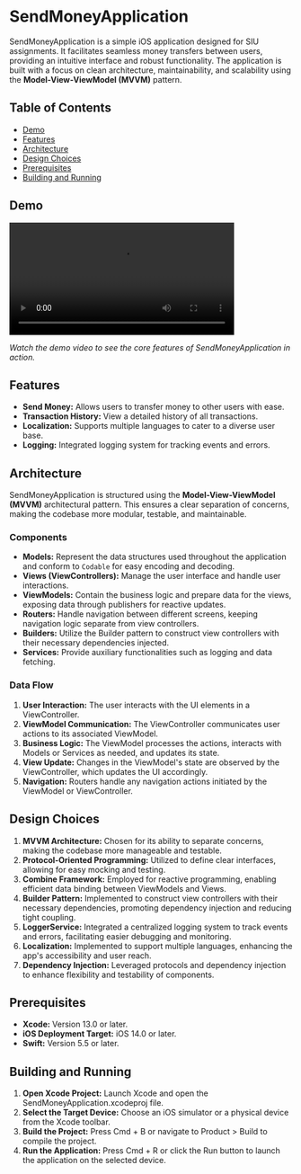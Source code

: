 # SendMoneyApplication

SendMoneyApplication is a simple iOS application designed for SIU assignments. It facilitates seamless money transfers between users, providing an intuitive interface and robust functionality. The application is built with a focus on clean architecture, maintainability, and scalability using the **Model-View-ViewModel (MVVM)** pattern.

## Table of Contents

- [Demo](#demo)
- [Features](#features)
- [Architecture](#architecture)
- [Design Choices](#design-choices)
- [Prerequisites](#prerequisites)
- [Building and Running](#building-and-running)


## Demo
<video src="assets/app_recording.mp4" width="400" controls></video>

_Watch the demo video to see the core features of SendMoneyApplication in action._




## Features

- **Send Money:** Allows users to transfer money to other users with ease.
- **Transaction History:** View a detailed history of all transactions.
- **Localization:** Supports multiple languages to cater to a diverse user base.
- **Logging:** Integrated logging system for tracking events and errors.

## Architecture

SendMoneyApplication is structured using the **Model-View-ViewModel (MVVM)** architectural pattern. This ensures a clear separation of concerns, making the codebase more modular, testable, and maintainable.

### Components

- **Models:** Represent the data structures used throughout the application and conform to `Codable` for easy encoding and decoding.
- **Views (ViewControllers):** Manage the user interface and handle user interactions.
- **ViewModels:** Contain the business logic and prepare data for the views, exposing data through publishers for reactive updates.
- **Routers:** Handle navigation between different screens, keeping navigation logic separate from view controllers.
- **Builders:** Utilize the Builder pattern to construct view controllers with their necessary dependencies injected.
- **Services:** Provide auxiliary functionalities such as logging and data fetching.

### Data Flow

1. **User Interaction:** The user interacts with the UI elements in a ViewController.
2. **ViewModel Communication:** The ViewController communicates user actions to its associated ViewModel.
3. **Business Logic:** The ViewModel processes the actions, interacts with Models or Services as needed, and updates its state.
4. **View Update:** Changes in the ViewModel's state are observed by the ViewController, which updates the UI accordingly.
5. **Navigation:** Routers handle any navigation actions initiated by the ViewModel or ViewController.

## Design Choices

1. **MVVM Architecture:** Chosen for its ability to separate concerns, making the codebase more manageable and testable.
2. **Protocol-Oriented Programming:** Utilized to define clear interfaces, allowing for easy mocking and testing.
3. **Combine Framework:** Employed for reactive programming, enabling efficient data binding between ViewModels and Views.
4. **Builder Pattern:** Implemented to construct view controllers with their necessary dependencies, promoting dependency injection and reducing tight coupling.
5. **LoggerService:** Integrated a centralized logging system to track events and errors, facilitating easier debugging and monitoring.
6. **Localization:** Implemented to support multiple languages, enhancing the app's accessibility and user reach.
7. **Dependency Injection:** Leveraged protocols and dependency injection to enhance flexibility and testability of components.


## Prerequisites

- **Xcode:** Version 13.0 or later.
- **iOS Deployment Target:** iOS 14.0 or later.
- **Swift:** Version 5.5 or later.

##  Building and Running
1. **Open Xcode Project:**  Launch Xcode and open the SendMoneyApplication.xcodeproj file.
2. **Select the Target Device:** Choose an iOS simulator or a physical device from the Xcode toolbar.
3. **Build the Project:**    Press Cmd + B or navigate to Product > Build to compile the project.
4. **Run the Application:**  Press Cmd + R or click the Run button to launch the application on the selected device.
